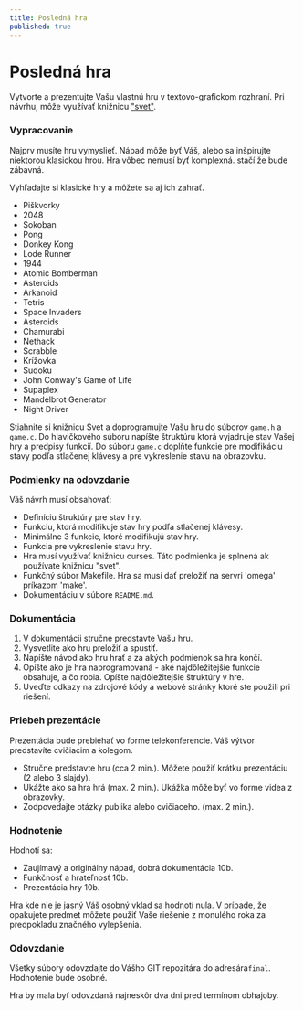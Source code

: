 ```yaml
---
title: Posledná hra
published: true
---
```


# Posledná hra

Vytvorte a prezentujte Vašu vlastnú hru v textovo-grafickom rozhraní. Pri návrhu, môže využívať knižnicu ["svet"](https://github.com/hladek/world).

### Vypracovanie

Najprv musíte hru vymyslieť. Nápad môže byť Váš, alebo sa inšpirujte niektorou klasickou hrou. Hra vôbec nemusí byť komplexná.
stačí že bude zábavná.

Vyhľadajte si klasické hry a môžete sa aj ich zahrať. 

- Piškvorky
- 2048
- Sokoban
- Pong
- Donkey Kong
- Lode Runner
- 1944
- Atomic Bomberman
- Asteroids
- Arkanoid
- Tetris
- Space Invaders
- Asteroids
- Chamurabi
- Nethack
- Scrabble
- Krížovka
- Sudoku
- John Conway's Game of Life
- Supaplex
- Mandelbrot Generator
- Night Driver

Stiahnite si knižnicu Svet a doprogramujte Vašu hru do súborov `game.h` a `game.c`.
Do hlavičkového súboru napíšte štruktúru ktorá vyjadruje stav Vašej hry a predpisy funkcií. Do súboru `game.c` doplňte funkcie pre modifikáciu stavy podľa stlačenej klávesy a pre vykreslenie stavu na obrazovku.

### Podmienky  na odovzdanie

Váš návrh musí obsahovať:

- Definíciu štruktúry pre stav hry.
- Funkciu, ktorá modifikuje stav hry podľa stlačenej klávesy.
- Minimálne 3 funkcie, ktoré modifikujú stav hry.
- Funkcia pre vykreslenie stavu hry.
- Hra musí využívať knižnicu curses. Táto podmienka je splnená ak používate knižnicu "svet".
- Funkčný súbor Makefile. Hra sa musí dať preložiť na servri 'omega' príkazom 'make'.
- Dokumentáciu v súbore `README.md`. 

### Dokumentácia

1. V dokumentácii stručne predstavte Vašu hru. 
2. Vysvetlite ako hru preložiť a spustiť. 
3. Napíšte návod ako hru hrať a za akých podmienok sa hra končí.
4. Opíšte ako je hra naprogramovaná - aké najdôležitejšie funkcie obsahuje, a čo robia.  Opíšte najdôležitejšie štruktúry v hre. 
5. Uveďte odkazy na zdrojové kódy a webové stránky ktoré ste použili pri riešení. 

### Priebeh prezentácie
 
Prezentácia bude prebiehať vo forme telekonferencie. Váš výtvor predstavíte cvičiacim a kolegom.

- Stručne predstavte hru (cca 2 min.). Môžete použiť krátku prezentáciu (2 alebo 3 slajdy).
- Ukážte ako sa hra hrá (max. 2 min.). Ukážka môže byť vo forme videa z obrazovky.
- Zodpovedajte otázky publika alebo cvičiaceho. (max. 2 min.).

### Hodnotenie

Hodnotí sa:

- Zaujímavý a originálny nápad, dobrá dokumentácia 10b.
- Funkčnosť a hrateľnosť 10b.
- Prezentácia hry 10b.

Hra kde nie je jasný Váš osobný vklad sa hodnotí nula. V prípade, že opakujete predmet môžete použiť Vaše riešenie z monulého roka za predpokladu značného vylepšenia. 

### Odovzdanie

Všetky súbory odovzdajte do Vášho GIT repozitára do adresára`final`.
Hodnotenie bude osobné.

Hra by mala byť odovzdaná najneskôr dva dni pred termínom obhajoby.

